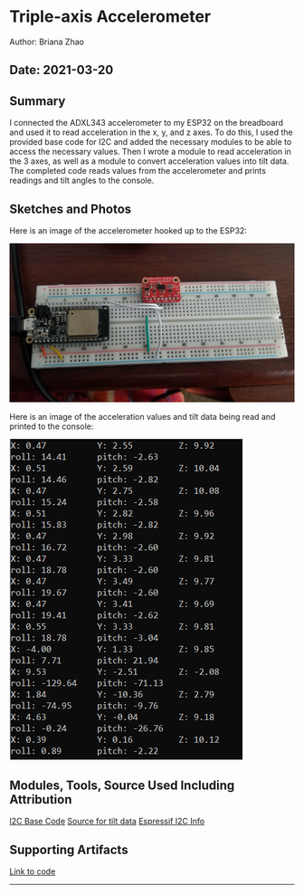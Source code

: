 #  Triple-axis Accelerometer

Author: Briana Zhao

Date: 2021-03-20
-----

## Summary

I connected the ADXL343 accelerometer to my ESP32 on the breadboard and used it to read acceleration in the x, y, and z axes. To do this, I used the provided base code for I2C and added the necessary modules to be able to access the necessary values. Then I wrote a module to read acceleration in the 3 axes, as well as a module to convert acceleration values into tilt data. The completed code reads values from the accelerometer and prints readings and tilt angles to the console.

## Sketches and Photos

Here is an image of the accelerometer hooked up to the ESP32:

<img src = "/skills/cluster-3/23/images/accelerometer.jpg">

Here is an image of the acceleration values and tilt data being read and printed to the console:

<img src = "/skills/cluster-3/23/images/console.png">


## Modules, Tools, Source Used Including Attribution

[I2C Base Code](https://github.com/BU-EC444/code-examples/tree/master/i2c-accel)
[Source for tilt data](https://wiki.dfrobot.com/How_to_Use_a_Three-Axis_Accelerometer_for_Tilt_Sensing)
[Espressif I2C Info](https://docs.espressif.com/projects/esp-idf/en/latest/esp32/api-reference/peripherals/i2c.html)


## Supporting Artifacts

[Link to code](https://github.com/BU-EC444/Zhao-Briana/blob/master/skills/cluster-3/23/code/i2c_accel.c)


-----
